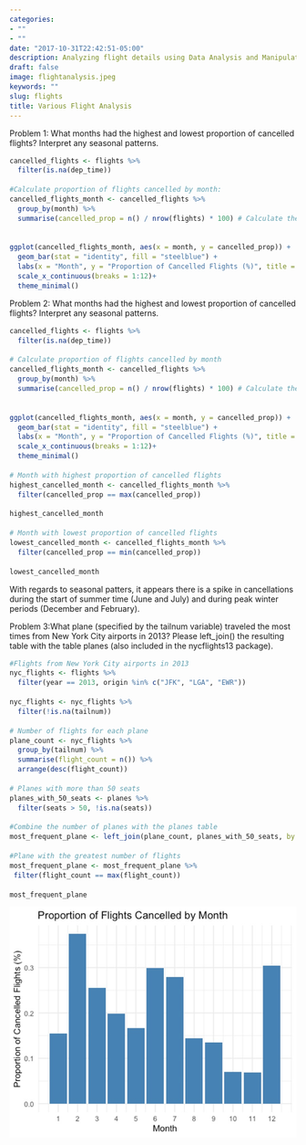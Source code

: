 ```yaml
---
categories:
- ""
- ""
date: "2017-10-31T22:42:51-05:00"
description: Analyzing flight details using Data Analysis and Manipulation
draft: false
image: flightanalysis.jpeg
keywords: ""
slug: flights
title: Various Flight Analysis
---
```


Problem 1: What months had the highest and lowest proportion of cancelled flights? Interpret any seasonal patterns.

``` r
cancelled_flights <- flights %>%
  filter(is.na(dep_time))

#Calculate proportion of flights cancelled by month:
cancelled_flights_month <- cancelled_flights %>%
  group_by(month) %>%
  summarise(cancelled_prop = n() / nrow(flights) * 100) # Calculate the ratio of cancelled flights to the total number of flights and multiply by 100 to get percentages


ggplot(cancelled_flights_month, aes(x = month, y = cancelled_prop)) +
  geom_bar(stat = "identity", fill = "steelblue") +
  labs(x = "Month", y = "Proportion of Cancelled Flights (%)", title = "Proportion of Flights Cancelled by Month") +
  scale_x_continuous(breaks = 1:12)+
  theme_minimal()
```

Problem 2: What months had the highest and lowest proportion of cancelled flights? Interpret any seasonal patterns.

``` r
cancelled_flights <- flights %>%
  filter(is.na(dep_time))

# Calculate proportion of flights cancelled by month
cancelled_flights_month <- cancelled_flights %>%
  group_by(month) %>%
  summarise(cancelled_prop = n() / nrow(flights) * 100) # Calculate the ratio of cancelled flights to the total number of flights and multiply by 100 to get percentages


ggplot(cancelled_flights_month, aes(x = month, y = cancelled_prop)) +
  geom_bar(stat = "identity", fill = "steelblue") +
  labs(x = "Month", y = "Proportion of Cancelled Flights (%)", title = "Proportion of Flights Cancelled by Month") +
  scale_x_continuous(breaks = 1:12)+
  theme_minimal()
  
# Month with highest proportion of cancelled flights
highest_cancelled_month <- cancelled_flights_month %>%
  filter(cancelled_prop == max(cancelled_prop))

highest_cancelled_month

# Month with lowest proportion of cancelled flights
lowest_cancelled_month <- cancelled_flights_month %>%
  filter(cancelled_prop == min(cancelled_prop))

lowest_cancelled_month
```

With regards to seasonal patters, it appears there is a spike in cancellations during the start of summer time (June and July) and during peak winter periods (December and February).

Problem 3:What plane (specified by the tailnum variable) traveled the most times from New York City airports in 2013? Please left_join() the resulting table with the table planes (also included in the nycflights13 package).

``` r
#Flights from New York City airports in 2013
nyc_flights <- flights %>%
  filter(year == 2013, origin %in% c("JFK", "LGA", "EWR"))

nyc_flights <- nyc_flights %>%
  filter(!is.na(tailnum))

# Number of flights for each plane
plane_count <- nyc_flights %>%
  group_by(tailnum) %>%
  summarise(flight_count = n()) %>%
  arrange(desc(flight_count))

# Planes with more than 50 seats
planes_with_50_seats <- planes %>%
  filter(seats > 50, !is.na(seats))

#Combine the number of planes with the planes table
most_frequent_plane <- left_join(plane_count, planes_with_50_seats, by = "tailnum")

#Plane with the greatest number of flights
most_frequent_plane <- most_frequent_plane %>%
 filter(flight_count == max(flight_count))

most_frequent_plane
```

![](images/pic011-01.jpg)
